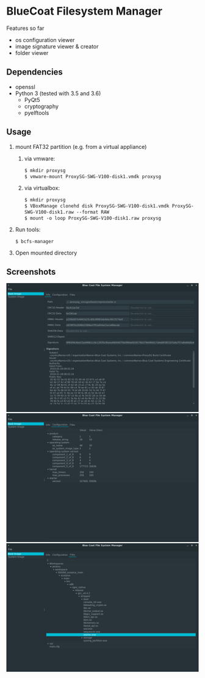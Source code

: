 # BlueCoat Filesystem Manager

Features so far

- os configuration viewer
- image signature viewer & creator
- folder viewer

## Dependencies

- openssl
- Python 3 (tested with 3.5 and 3.6)
    - PyQt5
    - cryptography
    - pyelftools

## Usage

1. mount FAT32 partition (e.g. from a virtual appliance)

    1. via vmware:
        ```
        $ mkdir proxysg
        $ vmware-mount ProxySG-SWG-V100-disk1.vmdk proxysg
        ```

    2. via virtualbox:
        ```
        $ mkdir proxysg
        $ VBoxManage clonehd disk ProxySG-SWG-V100-disk1.vmdk ProxySG-SWG-V100-disk1.raw --format RAW
        $ mount -o loop ProxySG-SWG-V100-disk1.raw proxysg
        ```

2. Run tools:
    ```
    $ bcfs-manager
    ```

3. Open mounted directory

## Screenshots

![Screenshot 1](docs/sshot1.png)
![Screenshot 2](docs/sshot2.png)
![Screenshot 3](docs/sshot3.png)
